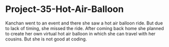 # Project-35-Hot-Air-Balloon
Kanchan went to an event and there she saw a hot air balloon ride. But due to lack of timing, she missed the ride. After coming back home she planned to create her own virtual hot air balloon in which she can travel with her cousins. But she is not good at coding.
